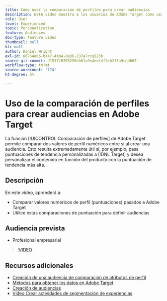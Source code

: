 ```yaml
---
title: Cómo usar la comparación de perfiles para crear audiencias
description: Este vídeo muestra a los usuarios de Adobe Target cómo usar la función Comparación de perfiles para comparar dos valores de perfil numéricos entre sí al crear una audiencia.
role: User
level: Experienced
topic: Personalization
feature: Audiences
doc-type: feature video
thumbnail: null
kt: null
author: Daniel Wright
exl-id: 66764a66-ba47-4ab4-8a36-137a7cca525b
source-git-commit: d1517f0763290eb61a9e4eef4f2eb215a9cdd667
workflow-type: tm+mt
source-wordcount: '174'
ht-degree: 5%

---
```


# Uso de la comparación de perfiles para crear audiencias en Adobe Target

La función [!UICONTROL Comparación de perfiles] de Adobe Target permite comparar dos valores de perfil numéricos entre sí al crear una audiencia. Esto resulta extremadamente útil si, por ejemplo, pasa puntuaciones de tendencia personalizadas a [!DNL Target] y desea personalizar el contenido en función del producto con la puntuación de tendencia más alta.

## Descripción

En este vídeo, aprenderá a:

* Comparar valores numéricos de perfil (puntuaciones) pasados a Adobe Target
* Utilice estas comparaciones de puntuación para definir audiencias

## Audiencia prevista

* Profesional empresarial

>[!VIDEO](https://video.tv.adobe.com/v/23218/?quality=12)

## Recursos adicionales

* [Creación de una audiencia de comparación de atributos de perfil](https://experienceleague.adobe.com/docs/target/using/audiences/create-audiences/creating-a-profile-attribute-comparison-audience.html?lang=en)
* [Métodos para obtener los datos en Adobe Target](https://experienceleague.adobe.com/docs/target/using/implement-target/before-implement/methods/methods-to-get-data-into-target.html?lang=en)
* [Creación de audiencias](https://experienceleague.adobe.com/docs/target/using/audiences/create-audiences/create-audience.html?lang=en)
* [Vídeo Crear actividades de segmentación de experiencias](../activities/create-experience-targeting-activities.md)
